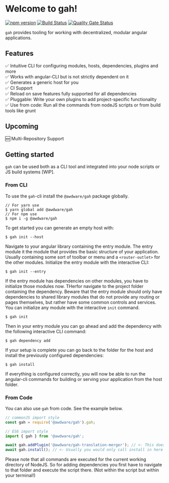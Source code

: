 
# Welcome to gah!

[![npm version](https://badge.fury.io/js/%40awdware%2Fgah.svg)](https://badge.fury.io/js/%40awdware%2Fgah) [![Build Status](https://dev.azure.com/loaderb0t/gah/_apis/build/status/gah?branchName=master)](https://dev.azure.com/loaderb0t/gah/_build/latest?definitionId=27&branchName=master) [![Quality Gate Status](https://sonarcloud.io/api/project_badges/measure?project=awdware_gah-cli&metric=alert_status)](https://sonarcloud.io/dashboard?id=awdware_gah-cli)

`gah`  provides tooling for working with decentralized, modular angular applications.

## Features
✅ Intuitive CLI for configuring modules, hosts, dependencies, plugins and more  
✅ Works with angular-CLI but is not strictly dependent on it  
✅ Generates a generic host for you  
✅ CI Support  
✅ Reload on save features fully supported for all dependencies  
✅ Pluggable: Write your own plugins to add project-specific functionality  
✅ Use from code: Run all the commands from nodeJS scripts or from build tools like grunt  

## Upcoming
🆕 Multi-Repository Support  

## Getting started
`gah` can be used both as a CLI tool and integrated into your node scripts or JS build systems [WIP].

### From CLI
To use the `gah`-cli install the `@awdware/gah` package globally.
```
// For yarn use
$ yarn global add @awdware/gah
// For npm use
$ npm i -g @awdware/gah
```
To get started you can generate an empty host with:
```
$ gah init --host
```
Navigate to your angular library containing the entry module. The entry module it the module that provides the basic structure of your application. Usually containing some sort of toolbar or menu and a `<router-outlet>` for the other modules. Initialize the entry module with the interactive CLI:
```
$ gah init --entry
```
If the entry module has dependencies on other modules, you have to initialize those modules now. THerfor navigate to the project folder containing the dependency. Beware that the entry module should only have dependencies to shared library modules that do not provide any routing or pages themselves, but rather have some common controls and services. You can initialize any module with the interactive `init` command.
```
$ gah init
```
Then in your entry module you can go ahead and add the dependency with the following interactive CLI command:
```
$ gah dependency add
```
If your setup is complete you can go back to the folder for the host and install the previously configured dependencies:
```
$ gah install
```
If everything is configured correctly, you will now  be able to run the angular-cli commands for building or serving your application from the host folder.

### From Code
You can also use `gah` from code. See the example below.
```TypeScript
// commonJS import style
const gah = require('@awdware/gah').gah;

// ES6 import style
import { gah } from '@awdware/gah';

await gah.addPlugin('@awdware/gah-translation-merger'); // <- This does only make sense in rare usecases I think.
await gah.install(); // <- Usually you would only call install in here I assume.
```
Please note that all commands are executed for the current working directory of NodeJS. So for adding dependencies you first have to navigate to that folder and execute the script there. (Not within the script but within your terminal!)
